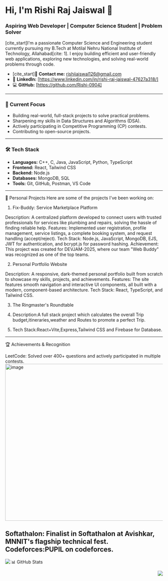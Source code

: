 # Hi, I'm Rishi Raj Jaiswal 👋

### Aspiring Web Developer | Computer Science Student | Problem Solver

[cite_start]I'm a passionate Computer Science and Engineering student currently pursuing my B.Tech at Motilal Nehru National Institute of Technology, Allahabad[cite: 1]. I enjoy building efficient and user-friendly web applications, exploring new technologies, and solving real-world problems through code.

- [cite_start]📧 **Contact me:** [rishijaiswal126@gmail.com](mailto:rishijaiswal126@gmail.com) 
- 💼 **LinkedIn:** [https://www.linkedin.com/in/rishi-raj-jaiswal-47627a318/]
- 💻 **GitHub:** [https://github.com/Rishi-0904]

---

### 🎯 Current Focus

- Building real-world, full-stack projects to solve practical problems.
- Sharpening my skills in Data Structures and Algorithms (DSA).
- Actively participating in Competitive Programming (CP) contests.
- Contributing to open-source projects.

---

### 🛠️ Tech Stack

- **Languages:** C++, C, Java, JavaScript, Python, TypeScript 
- **Frontend:** React, Tailwind CSS
- **Backend:** Node.js
- **Databases:** MongoDB, SQL
- **Tools:** Git, GitHub, Postman, VS Code

---
🚀 Personal Projects
Here are some of the projects I've been working on:

1. Fix-Buddy: Service Marketplace Platform 

Description: A centralized platform developed to connect users with trusted professionals for services like plumbing and repairs, solving the hassle of finding reliable help.
Features: Implemented user registration, profile management, service listings, a complete booking system, and request handling (accept/reject).
Tech Stack: Node.js, JavaScript, MongoDB, EJS, JWT for authentication, and bcrypt.js for password hashing.
Achievement: This project was created for DEVJAM-2025, where our team "Web Buddy" was recognized as one of the top teams.

2. Personal Portfolio Website

Description: A responsive, dark-themed personal portfolio built from scratch to showcase my skills, projects, and achievements.
Features: The site features smooth navigation and interactive UI components, all built with a modern, component-based architecture.
Tech Stack: React, TypeScript, and Tailwind CSS.

3. The Ringmaster's Roundtable

4. Description:A full stack project which calculates the overall Trip budget,itineraries,weather and Routes to promote a perfect Trip.
5. Tech Stack:React+Vite,Express,Tailwind CSS and Firebase for Database.
---
🏆 Achievements & Recognition

LeetCode: Solved over 400+ questions and actively participated in multiple contests.
<img width="1052" height="501" alt="image" src="https://github.com/user-attachments/assets/6e7a3ef5-aea2-49a3-9564-0e67ad1a3ceb" />


Softathalon: Finalist in Softathalon at Avishkar, MNNIT's flagship technical fest.
Codeforces:PUPIL on codeforces.
---
📊 GitHub Stats
<a href="https://github.com/anuraghazra/github-readme-stats">
  <img align="left" src="https://github-readme-stats.vercel.app/api?username=Rishi-0904&show_icons=true&theme=radical&hide_border=true&include_all_commits=true" />
</a>

<a href="https://github.com/anuraghazra/github-readme-stats">
  <img align="right" src="https://github-readme-stats.vercel.app/api/top-langs/?username=Rishi-0904&layout=compact&theme=radical&hide_border=true" />
</a>
